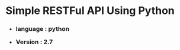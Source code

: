 # Simple RESTFul API Using Python #
<h3>
<ul>
<li> <p>language : python </p></li>
<li> <p> Version  : 2.7 </p></li>

</ul>
</h3>


